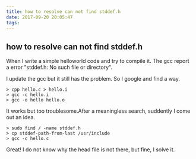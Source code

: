 ```yaml
---
title: how to resolve can not find stddef.h
date: 2017-09-20 20:05:47
tags:
---
```

## how to resolve can not find stddef.h

When I write a simple helloworld code and try to compile it. The gcc report a error "stddef.h: No such file or directory".

I update the gcc but it still has the problem. So I google and find a way.

    > cpp hello.c > hello.i
    > gcc -c hello.i
    > gcc -o hello hello.o


It works but too troublesome.After a meaningless search, suddently I come out an idea.

    > sudo find / -name stddef.h
    > cp stddef-path-from-last /usr/include
    > gcc -c hello.c
Great! I do not know why the head file is not there, but fine, I solve it. 